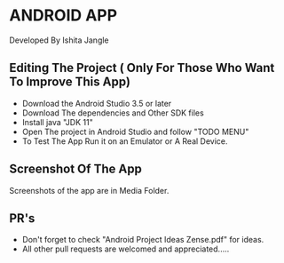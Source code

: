 # ANDROID APP 

 Developed By Ishita Jangle
  
## Editing The Project ( Only For Those Who Want To Improve This App)

- Download the Android Studio 3.5 or later
- Download The dependencies and Other SDK files
- Install java "JDK 11"
- Open The project in Android Studio and follow "TODO MENU"
- To Test The App Run it on an Emulator or A Real Device.

## Screenshot Of The App

Screenshots of the app are in Media Folder.

## PR's
- Don't forget to check "Android Project Ideas Zense.pdf" for ideas.
- All other pull requests are welcomed and appreciated.....
